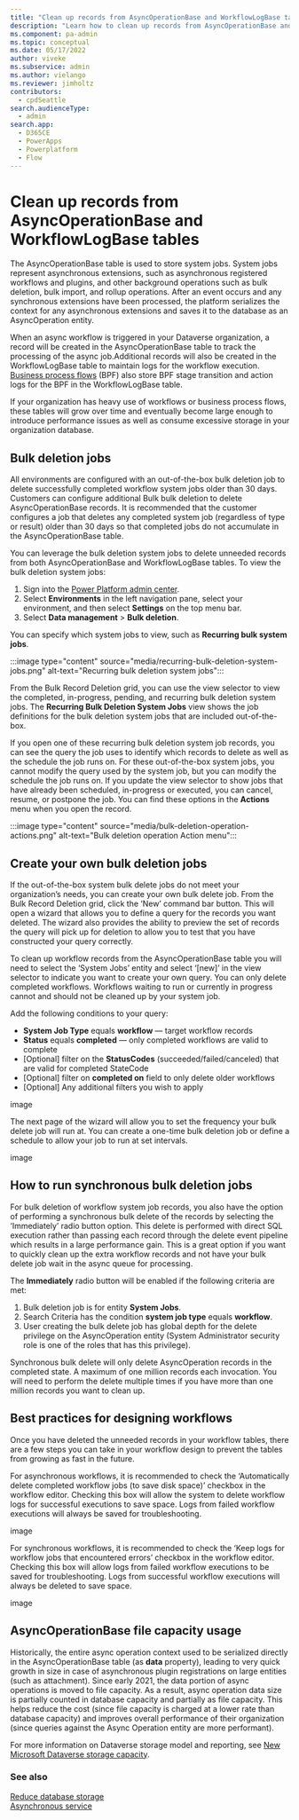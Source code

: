 ```yaml
---
title: "Clean up records from AsyncOperationBase and WorkflowLogBase tables"
description: "Learn how to clean up records from AsyncOperationBase and WorkflowLogBase tables."
ms.component: pa-admin
ms.topic: conceptual
ms.date: 05/17/2022
author: viveke
ms.subservice: admin
ms.author: vielango
ms.reviewer: jimholtz 
contributors:
  - cpdSeattle
search.audienceType: 
  - admin
search.app:
  - D365CE
  - PowerApps
  - Powerplatform
  - Flow
---
```

# Clean up records from AsyncOperationBase and WorkflowLogBase tables

The AsyncOperationBase table is used to store system jobs. System jobs represent asynchronous extensions, such as asynchronous registered workflows and plugins, and other background operations such as bulk deletion, bulk import, and rollup operations. After an event occurs and any synchronous extensions have been processed, the platform serializes the context for any asynchronous extensions and saves it to the database as an AsyncOperation entity. 

When an async workflow is triggered in your Dataverse organization, a record will be created in the AsyncOperationBase table to track the processing of the async job.Additional records will also be created in the WorkflowLogBase table to maintain logs for the workflow execution. [Business process flows](/power-automate/business-process-flows-overview) (BPF) also store BPF stage transition and action logs for the BPF in the WorkflowLogBase table. 

If your organization has heavy use of workflows or business process flows, these tables will grow over time and eventually become large enough to introduce performance issues as well as consume excessive storage in your organization database.

## Bulk deletion jobs

All environments are configured with an out-of-the-box bulk deletion job to delete successfully completed workflow system jobs older than 30 days. Customers can configure additional Bulk bulk deletion to delete AsyncOperationBase records. It is recommended that the customer configures a job that deletes any completed system job (regardless of type or result) older than 30 days so that completed jobs do not accumulate in the AsyncOperationBase table. 

You can leverage the bulk deletion system jobs to delete unneeded records from both AsyncOperationBase and WorkflowLogBase tables. To view the bulk deletion system jobs:

1. Sign into the [Power Platform admin center](https://admin.powerplatform.microsoft.com/).
2. Select **Environments** in the left navigation pane, select your environment, and then select **Settings** on the top menu bar.
3. Select **Data management** > **Bulk deletion**.

You can specify which system jobs to view, such as **Recurring bulk system jobs**.

:::image type="content" source="media/recurring-bulk-deletion-system-jobs.png" alt-text="Recurring bulk deletion system jobs":::

From the Bulk Record Deletion grid, you can use the view selector to view the completed, in-progress, pending, and recurring bulk deletion system jobs. The **Recurring Bulk Deletion System Jobs** view shows the job definitions for the bulk deletion system jobs that are included out-of-the-box. 

If you open one of these recurring bulk deletion system job records, you can see the query the job uses to identify which records to delete as well as the schedule the job runs on. For these out-of-the-box system jobs, you cannot modify the query used by the system job, but you can modify the schedule the job runs on. If you update the view selector to show jobs that have already been scheduled, in-progress or executed, you can cancel, resume, or postpone the job. You can find these options in the **Actions** menu when you open the record. 

:::image type="content" source="media/bulk-deletion-operation-actions.png" alt-text="Bulk deletion operation Action menu":::

## Create your own bulk deletion jobs

If the out-of-the-box system bulk delete jobs do not meet your organization’s needs, you can create your own bulk delete job. From the Bulk Record Deletion grid, click the ‘New’ command bar button. This will open a wizard that allows you to define a query for the records you want deleted. The wizard also provides the ability to preview the set of records the query will pick up for deletion to allow you to test that you have constructed your query correctly. 

To clean up workflow records from the AsyncOperationBase table you will need to select the ‘System Jobs’ entity and select ‘[new]’ in the view selector to indicate you want to create your own query. You can only delete completed workflows. Workflows waiting to run or currently in progress cannot and should not be cleaned up by your system job. 

Add the following conditions to your query: 

- **System Job Type** equals **workflow** — target workflow records 
- **Status** equals **completed** — only completed workflows are valid to complete 
- [Optional] filter on the **StatusCodes** (succeeded/failed/canceled) that are valid for completed StateCode 
- [Optional] filter on **completed on** field to only delete older workflows 
- [Optional] Any additional filters you wish to apply 

image

The next page of the wizard will allow you to set the frequency your bulk delete job will run at. You can create a one-time bulk deletion job or define a schedule to allow your job to run at set intervals. 

image

## How to run synchronous bulk deletion jobs 

For bulk deletion of workflow system job records, you also have the option of performing a synchronous bulk delete of the records by selecting the ‘Immediately’ radio button option. This delete is performed with direct SQL execution rather than passing each record through the delete event pipeline which results in a large performance gain. This is a great option if you want to quickly clean up the extra workflow records and not have your bulk delete job wait in the async queue for processing. 

The **Immediately** radio button will be enabled if the following criteria are met: 

1. Bulk deletion job is for entity **System Jobs**.
2. Search Criteria has the condition **system job type** equals **workflow**.
3. User creating the bulk delete job has global depth for the delete privilege on the AsyncOperation entity (System Administrator security role is one of the roles that has this privilege). 

Synchronous bulk delete will only delete AsyncOperation records in the completed state. A maximum of one million records each invocation. You will need to perform the delete multiple times if you have more than one million records you want to clean up. 


## Best practices for designing workflows 

Once you have deleted the unneeded records in your workflow tables, there are a few steps you can take in your workflow design to prevent the tables from growing as fast in the future. 

For asynchronous workflows, it is recommended to check the ‘Automatically delete completed workflow jobs (to save disk space)’ checkbox in the workflow editor. Checking this box will allow the system to delete workflow logs for successful executions to save space. Logs from failed workflow executions will always be saved for troubleshooting. 

image

For synchronous workflows, it is recommended to check the ‘Keep logs for workflow jobs that encountered errors’ checkbox in the workflow editor. Checking this box will allow logs from failed workflow executions to be saved for troubleshooting. Logs from successful workflow executions will always be deleted to save space. 

image

## AsyncOperationBase file capacity usage 

Historically, the entire async operation context used to be serialized directly in the AsyncOperationBase table (as **data** property), leading to very quick growth in size in case of asynchronous plugin registrations on large entities (such as attachment). Since early 2021, the data portion of async operations is moved to file capacity. As a result, async operation data size is partially counted in database capacity and partially as file capacity. This helps reduce the cost (since file capacity is charged at a lower rate than database capacity) and improves overall performance of their organization (since queries against the Async Operation entity are more performant). 

For more information on Dataverse storage model and reporting, see [New Microsoft Dataverse storage capacity](capacity-storage.md). 

### See also
[Reduce database storage](free-storage-space.md#reduce-database-storage) <br />
[Asynchronous service](/power-apps/developer/data-platform/asynchronous-service)